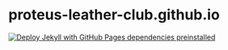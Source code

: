 # proteus-leather-club.github.io

[![Deploy Jekyll with GitHub Pages dependencies preinstalled](https://github.com/Proteus-Leather-Club/proteus-leather-club.github.io/actions/workflows/jekyll-gh-pages.yml/badge.svg?branch=main)](https://github.com/Proteus-Leather-Club/proteus-leather-club.github.io/actions/workflows/jekyll-gh-pages.yml)
